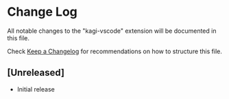 # Change Log

All notable changes to the "kagi-vscode" extension will be documented in this file.

Check [Keep a Changelog](http://keepachangelog.com/) for recommendations on how to structure this file.

## [Unreleased]

- Initial release